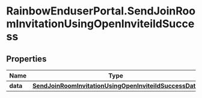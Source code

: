 # RainbowEnduserPortal.SendJoinRoomInvitationUsingOpenInviteiIdSuccess

## Properties

Name | Type | Description | Notes
------------ | ------------- | ------------- | -------------
**data** | [**SendJoinRoomInvitationUsingOpenInviteiIdSuccessData**](SendJoinRoomInvitationUsingOpenInviteiIdSuccessData.md) |  | 


